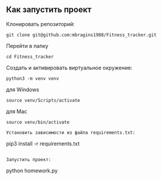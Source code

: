 ## Как запустить проект

Клонировать репозиторий:
```
git clone git@github.com:mbragins1988/Fitness_tracker.git
```

Перейти в папку
```
cd Fitness_tracker
```

Cоздать и активировать виртуальное окружение:
```
python3 -m venv venv
```
для Windows
```
source venv/Scripts/activate
```
для Mac
```
source venv/bin/activate

Установить зависимости из файла requirements.txt:
```
pip3 install -r requirements.txt
```

Запустить проект:
```
python homework.py
```
